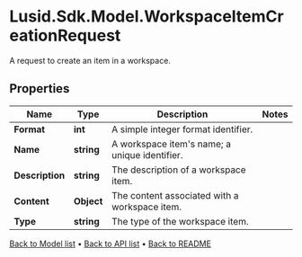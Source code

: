 # Lusid.Sdk.Model.WorkspaceItemCreationRequest
A request to create an item in a workspace.

## Properties

Name | Type | Description | Notes
------------ | ------------- | ------------- | -------------
**Format** | **int** | A simple integer format identifier. | 
**Name** | **string** | A workspace item&#39;s name; a unique identifier. | 
**Description** | **string** | The description of a workspace item. | 
**Content** | **Object** | The content associated with a workspace item. | 
**Type** | **string** | The type of the workspace item. | 

[Back to Model list](../README.md#documentation-for-models) &#8226; [Back to API list](../README.md#documentation-for-api-endpoints) &#8226; [Back to README](../README.md)

